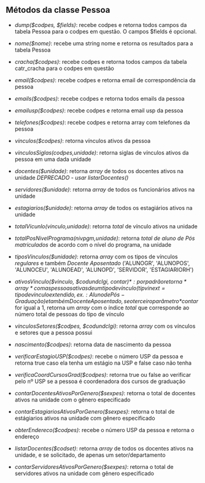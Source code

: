 ## Métodos da classe Pessoa 

 - *dump($codpes, $fields)*: recebe codpes e retorna todos campos da tabela Pessoa para o codpes em questão. 
                           O campos $fields é opcional.
 - *nome($nome)*: recebe uma string nome e retorna os resultados para a tabela Pessoa

 - *cracha($codpes)*: recebe codpes e retorna todos campos da tabela catr_cracha para o codpes em questão 

 - *email($codpes)*: recebe codpes e retorna email de correspondência da pessoa

 - *emails($codpes)*: recebe codpes e retorna todos emails da pessoa

 - *emailusp($codpes)*: recebe codpes e retorna email usp da pessoa

 - *telefones($codpes)*: recebe codpes e retorna array com telefones da pessoa

 - *vinculos($codpes)*: retorna vínculos ativos da pessoa

 - *vinculosSiglas($codpes,$unidade)*: retorna siglas de vínculos ativos da pessoa em uma dada unidade

 - *docentes($unidade)*: retorna *array* de todos os docentes ativos na unidade *DEPRECADO - usar listarDocentes()*

 - *servidores($unidade)*: retorna *array* de todos os funcionários ativos na unidade

 - *estagiarios($unidade)*: retorna *array* de todos os estagiários ativos na unidade

 - *totalVicunlo($vinculo,$unidade)*: retorna *total* de vínculo ativos na unidade

 - *totalPosNivelPrograma($nivpgm,$unidade)*: retorna *total de aluno de Pós matriculados* de acordo com o nível do programa, na unidade

 - *tiposVinculos($unidade)*: retorna *array* com os tipos de vínculos *regulares* e também *Docente Aposentado* ('ALUNOGR', 'ALUNOPOS', 'ALUNOCEU', 'ALUNOEAD', 'ALUNOPD', 'SERVIDOR', 'ESTAGIARIORH')

 - *ativosVinculo($vinculo, $codundclgi, $contar)*: por padrão retorna *array* com as pessoas ativas de um tipo de vínculo (tipvinext = tipo de vinculo extendido, ex.: Aluno de Pós-Graduação) e também Docente Aposentado, se o terceiro parâmetro *$contar* for igual a 1, retorna um *array* com o índice *total* que corresponde ao número total de pessoas do tipo de vínculo
 
 - *vinculosSetores($codpes, $codundclgi)*: retorna *array* com os vínculos e setores que a pessoa possui
 
 - *nascimento($codpes)*: retorna data de nascimento da pessoa

 - *verificarEstagioUSP($codpes)*: recebe o número USP da pessoa e retorna true caso ela tenha um estágio na USP e false caso não tenha
 
 - *verificaCoordCursosGrad($codpes)*: retorna true ou false ao verificar pelo nº USP se a pessoa é coordenadora dos cursos de graduação

 - *contarDocentesAtivosPorGenero($sexpes)*: retorna o  total de docentes ativos na unidade com o gênero especificado 

 - *contarEstagiariosAtivosPorGenero($sexpes)*: retorna o total de estágiarios ativos na unidade com gênero especificado

 - *obterEndereco($codpes)*: recebe o número USP da pessoa e retorna o endereço

 - *listarDocentes($codset)*: retorna *array* de todos os docentes ativos na unidade, e se solicitado, de apenas um setor/departamento

 - *contarServidoresAtivosPorGenero($sexpes)*: retorna o total de servidores ativos na unidade com gênero especificado


